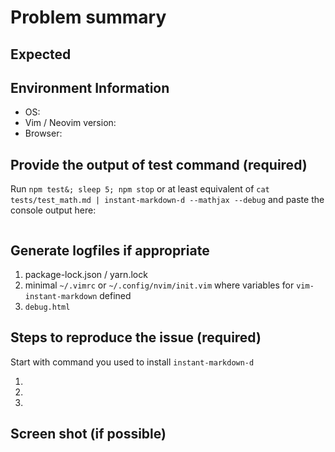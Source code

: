 # Problem summary

## Expected


## Environment Information

 * OS:
 * Vim / Neovim version:
 * Browser:

## Provide the output of test command (required)

Run `npm test&; sleep 5; npm stop` or at least equivalent of `cat
tests/test_math.md | instant-markdown-d --mathjax --debug` and paste the
console output here:

```sh

```

## Generate logfiles if appropriate

 1. package-lock.json / yarn.lock
 2. minimal `~/.vimrc` or `~/.config/nvim/init.vim` where variables for `vim-instant-markdown` defined
 3. `debug.html`

## Steps to reproduce the issue (required)

Start with command you used to install `instant-markdown-d`

 1.
 2.
 3.


## Screen shot (if possible)


